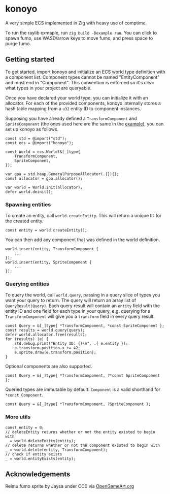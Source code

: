 # konoyo

A very simple ECS implemented in Zig with heavy use of comptime.

To run the raylib exmaple, run `zig build -Dexample run`. You can click to spawn fumo, use WASD/arrow keys to move fumo, and press space to purge fumo.

## Getting started

To get started, import konoyo and initialize an ECS world type definition with a component list. Component types cannot be named "EntityComponent" and must end in "Component". This convention is enforced so it's clear what types in your project are queryable.

Once you have declared your world type, you can initialize it with an allocator. For each of the provided components, konoyo internally stores a hash table mapping from a `u32` entity ID to component instances.

Supposing you have already defined a `TransformComponent` and `SpriteComponent` (the ones used here are the same in the [example](example)), you can set up konoyo as follows.

```ZIG
const std = @import("std");
const ecs = @import("konoyo");

const World = ecs.World(&[_]type{
    TransformComponent,
    SpriteComponent,
});

var gpa = std.heap.GeneralPurposeAllocator(.{}){};
const allocator = gpa.allocator();

var world = World.init(allocator);
defer world.deinit();
```

### Spawning entities

To create an entity, call `world.createEntity`. This will return a unique ID for the created entity.

```ZIG
const entity = world.createEntity();
```

You can then add any component that was defined in the world definition.

```ZIG
world.insert(entity, TransformComponent {
    ...
});
world.insert(entity, SpriteComponent {
    ...
});
```

### Querying entities

To query the world, call `world.query`, passing in a query slice of types you want your query to return. The query will return an array list of `QueryResult(Query)`. Each query result will contain an `entity` field with the entity ID and one field for each type in your query, e.g. querying for a `TransformComponent` will give you a `transform` field in every query result.

```ZIG
const Query = &[_]type{ *TransformComponent, *const SpriteComponent };
const results = world.query(query);
defer world.allocator.free(results);
for (results) |e| {
    std.debug.print("Entity ID: {}\n", .{ e.entity });
    e.transform.position.x += 42;
    e.sprite.draw(e.transform.position);
}
```

Optional components are also supported.

```ZIG
const Query = &[_]type{ *TransformComponent, ?*const SpriteComponent };
```

Queried types are immutable by default: `Component` is a valid shorthand for `*const Component`.

```ZIG
const Query = &[_]type{ *TransformComponent, ?SpriteComponent };
```

### More utils

```ZIG
const entity = 0;
// deleteEntity returns whether or not the entity existed to begin with
_ = world.deleteEntity(entity);
// delete returns whether or not the component existed to begin with
_ = world.delete(entity, TransformComponent);
// check if entity exists
_ = world.entityExists(entity);
```

## Acknowledgements

Reimu fumo sprite by Jaysa under CC0 via [OpenGameArt.org](https://opengameart.org/content/touhou-fumo-factory)